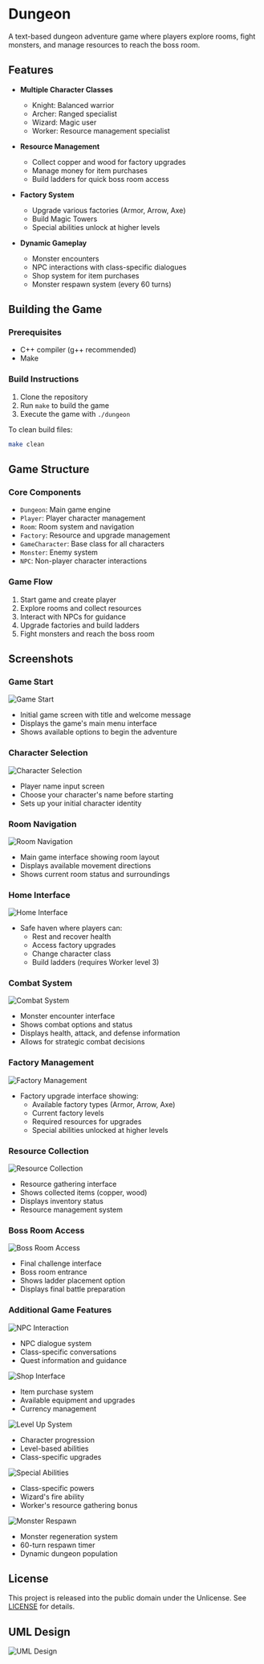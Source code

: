 # Dungeon

A text-based dungeon adventure game where players explore rooms, fight monsters, and manage resources to reach the boss room.

## Features

- **Multiple Character Classes**
  - Knight: Balanced warrior
  - Archer: Ranged specialist
  - Wizard: Magic user
  - Worker: Resource management specialist

- **Resource Management**
  - Collect copper and wood for factory upgrades
  - Manage money for item purchases
  - Build ladders for quick boss room access

- **Factory System**
  - Upgrade various factories (Armor, Arrow, Axe)
  - Build Magic Towers
  - Special abilities unlock at higher levels

- **Dynamic Gameplay**
  - Monster encounters
  - NPC interactions with class-specific dialogues
  - Shop system for item purchases
  - Monster respawn system (every 60 turns)

## Building the Game

### Prerequisites
- C++ compiler (g++ recommended)
- Make

### Build Instructions
1. Clone the repository
2. Run `make` to build the game
3. Execute the game with `./dungeon`

To clean build files:
```bash
make clean
```

## Game Structure

### Core Components
- `Dungeon`: Main game engine
- `Player`: Player character management
- `Room`: Room system and navigation
- `Factory`: Resource and upgrade management
- `GameCharacter`: Base class for all characters
- `Monster`: Enemy system
- `NPC`: Non-player character interactions

### Game Flow
1. Start game and create player
2. Explore rooms and collect resources
3. Interact with NPCs for guidance
4. Upgrade factories and build ladders
5. Fight monsters and reach the boss room

## Screenshots

### Game Start
![Game Start](png/image2.jpeg)
- Initial game screen with title and welcome message
- Displays the game's main menu interface
- Shows available options to begin the adventure

### Character Selection
![Character Selection](png/image3.jpeg)
- Player name input screen
- Choose your character's name before starting
- Sets up your initial character identity

### Room Navigation
![Room Navigation](png/image4.jpeg)
- Main game interface showing room layout
- Displays available movement directions
- Shows current room status and surroundings

### Home Interface
![Home Interface](png/image5.jpeg)
- Safe haven where players can:
  - Rest and recover health
  - Access factory upgrades
  - Change character class
  - Build ladders (requires Worker level 3)

### Combat System
![Combat System](png/image13.jpg)
- Monster encounter interface
- Shows combat options and status
- Displays health, attack, and defense information
- Allows for strategic combat decisions

### Factory Management
![Factory Management](png/image9.jpeg)
- Factory upgrade interface showing:
  - Available factory types (Armor, Arrow, Axe)
  - Current factory levels
  - Required resources for upgrades
  - Special abilities unlocked at higher levels

### Resource Collection
![Resource Collection](png/image15.jpeg)
- Resource gathering interface
- Shows collected items (copper, wood)
- Displays inventory status
- Resource management system

### Boss Room Access
![Boss Room Access](png/image33.jpeg)
- Final challenge interface
- Boss room entrance
- Shows ladder placement option
- Displays final battle preparation

### Additional Game Features
![NPC Interaction](png/image8.jpeg)
- NPC dialogue system
- Class-specific conversations
- Quest information and guidance

![Shop Interface](png/image12.jpeg)
- Item purchase system
- Available equipment and upgrades
- Currency management

![Level Up System](png/image10.jpeg)
- Character progression
- Level-based abilities
- Class-specific upgrades

![Special Abilities](png/image28.jpeg)
- Class-specific powers
- Wizard's fire ability
- Worker's resource gathering bonus

![Monster Respawn](png/image34.jpeg)
- Monster regeneration system
- 60-turn respawn timer
- Dynamic dungeon population

## License

This project is released into the public domain under the Unlicense. See [LICENSE](LICENSE) for details.

## UML Design

![UML Design](png/image1.png)